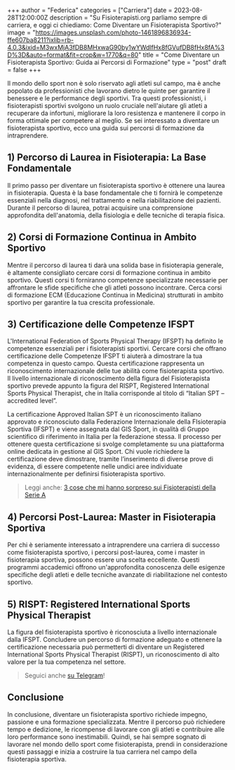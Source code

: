 +++
author = "Federica"
categories = ["Carriera"]
date = 2023-08-28T12:00:00Z
description = "Su Fisioterapisti.org parliamo sempre di carriera, e oggi ci chiediamo: Come Diventare un Fisioterapista Sportivo?"
image = "https://images.unsplash.com/photo-1461896836934-ffe607ba8211?ixlib=rb-4.0.3&ixid=M3wxMjA3fDB8MHxwaG90by1wYWdlfHx8fGVufDB8fHx8fA%3D%3D&auto=format&fit=crop&w=1770&q=80"
title = "Come Diventare un Fisioterapista Sportivo: Guida ai Percorsi di Formazione"
type = "post"
draft = false
+++ 

Il mondo dello sport non è solo riservato agli atleti sul campo, ma è anche popolato da professionisti che lavorano dietro le quinte per garantire il benessere e le performance degli sportivi. Tra questi professionisti, i fisioterapisti sportivi svolgono un ruolo cruciale nell'aiutare gli atleti a recuperare da infortuni, migliorare la loro resistenza e mantenere il corpo in forma ottimale per competere al meglio. Se sei interessato a diventare un fisioterapista sportivo, ecco una guida sui percorsi di formazione da intraprendere.

## 1) Percorso di Laurea in Fisioterapia: La Base Fondamentale

Il primo passo per diventare un fisioterapista sportivo è ottenere una laurea in fisioterapia. Questa è la base fondamentale che ti fornirà le competenze essenziali nella diagnosi, nel trattamento e nella riabilitazione dei pazienti. Durante il percorso di laurea, potrai acquisire una comprensione approfondita dell'anatomia, della fisiologia e delle tecniche di terapia fisica.

## 2) Corsi di Formazione Continua in Ambito Sportivo

Mentre il percorso di laurea ti darà una solida base in fisioterapia generale, è altamente consigliato cercare corsi di formazione continua in ambito sportivo. Questi corsi ti forniranno competenze specializzate necessarie per affrontare le sfide specifiche che gli atleti possono incontrare. Cerca corsi di formazione ECM (Educazione Continua in Medicina) strutturati in ambito sportivo per garantire la tua crescita professionale.

## 3) Certificazione delle Competenze IFSPT

L'International Federation of Sports Physical Therapy (IFSPT) ha definito le competenze essenziali per i fisioterapisti sportivi. Cercare corsi che offrano certificazione delle Competenze IFSPT ti aiuterà a dimostrare la tua competenza in questo campo. Questa certificazione rappresenta un riconoscimento internazionale delle tue abilità come fisioterapista sportivo. Il livello internazionale di riconoscimento della figura del Fisioterapista sportivo prevede appunto la figura del RISPT, Registered International Sports Physical Therapist, che in Italia corrisponde al titolo di “Italian SPT – accredited level”.

La certificazione Approved Italian SPT è un riconoscimento italiano approvato e riconosciuto dalla Federazione Internazionale della FIsioterapia Sportiva (IFSPT) e viene assegnata dal GIS Sport, in qualità di Gruppo scientifico di riferimento in Italia per la federazione stessa. Il processo per ottenere questa certificazione si svolge completamente su una piattaforma online dedicata in gestione al GIS Sport.
Chi vuole richiedere la certificazione deve dimostrare, tramite l’inserimento di diverse prove di evidenza, di essere competente nelle undici aree individuate internazionalmente per definirsi fisioterapista sportivo.

> Leggi anche: [3 cose che mi hanno sorpreso sui Fisioterapisti della Serie A](https://fisioterapisti.org/3-cose-che-mi-hanno-sorpreso-sui-fisioterapisti-in-serie-a/)

## 4) Percorsi Post-Laurea: Master in Fisioterapia Sportiva

Per chi è seriamente interessato a intraprendere una carriera di successo come fisioterapista sportivo, i percorsi post-laurea, come i master in fisioterapia sportiva, possono essere una scelta eccellente. Questi programmi accademici offrono un'approfondita conoscenza delle esigenze specifiche degli atleti e delle tecniche avanzate di riabilitazione nel contesto sportivo.

## 5) RISPT: Registered International Sports Physical Therapist

La figura del fisioterapista sportivo è riconosciuta a livello internazionale dalla IFSPT. Concludere un percorso di formazione adeguato e ottenere la certificazione necessaria può permetterti di diventare un Registered International Sports Physical Therapist (RISPT), un riconoscimento di alto valore per la tua competenza nel settore.

> Seguici anche [su Telegram](https://t.me/fisioterapisti_official)!

## Conclusione

In conclusione, diventare un fisioterapista sportivo richiede impegno, passione e una formazione specializzata. Mentre il percorso può richiedere tempo e dedizione, le ricompense di lavorare con gli atleti e contribuire alle loro performance sono inestimabili. Quindi, se hai sempre sognato di lavorare nel mondo dello sport come fisioterapista, prendi in considerazione questi passaggi e inizia a costruire la tua carriera nel campo della fisioterapia sportiva.
